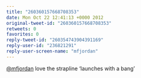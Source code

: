 ```yaml
---
title: "260360157668708353"
date: Mon Oct 22 12:41:13 +0000 2012
original-tweet-id: "260360157668708353"
retweets: 0
favorites: 0
reply-tweet-id: "260354743904391169"
reply-user-id: "236821291"
reply-user-screen-name: "mfjordan"
---
```

<a href="https://twitter.com/mfjordan">@mfjordan</a> love the strapline ‘launches with a bang’
